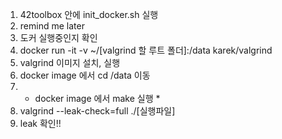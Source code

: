 
1. 42toolbox 안에 init_docker.sh 실행
2. remind me later
3. 도커 실행중인지 확인
4. docker run -it -v ~/[valgrind 할 루트 폴더]:/data karek/valgrind
5. valgrind 이미지 설치, 실행
6. docker image 에서  cd /data 이동
7. * docker image 에서 make 실행 * 
8. valgrind --leak-check=full ./[실행파일]
9. leak 확인!!
